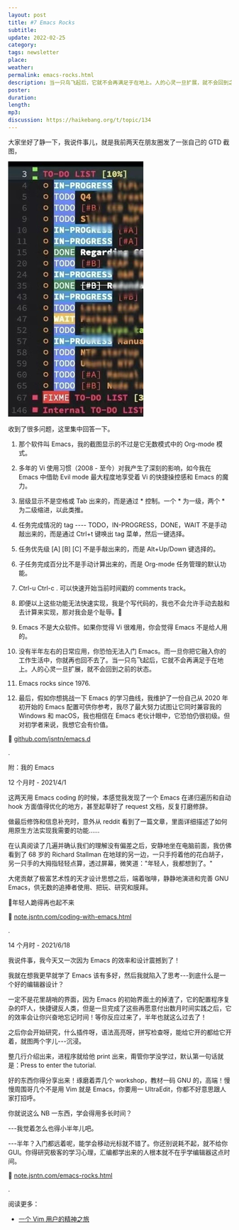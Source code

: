 ```yaml
---
layout: post
title: #7 Emacs Rocks
subtitle: 
update: 2022-02-25
category: 
tags: newsletter
place: 
weather: 
permalink: emacs-rocks.html
description: 当一只鸟飞起后，它就不会再满足于在地上。人的心灵一旦扩展，就不会回到之前的状态。
poster: 
duration: 
length: 
mp3: 
discussion: https://haikebang.org/t/topic/134
---
```


大家坐好了静一下，我说件事儿，就是我前两天在朋友圈发了一张自己的 GTD 截图，

![](/images/2022/02/gtd.jpeg)

收到了很多问题，这里集中回答一下。

01) 那个软件叫 Emacs，我的截图显示的不过是它无数模式中的 Org-mode 模式。

02) 多年的 Vi 使用习惯（2008 - 至今）对我产生了深刻的影响，如今我在 Emacs 中借助 Evil mode 最大程度地享受着 Vi 的快捷操控感和 Emacs 的魔力。

03) 层级显示不是空格或 Tab 出来的，而是通过 * 控制。一个 * 为一级，两个 * 为二级缩进，以此类推。

04) 任务完成情况的 tag ---- TODO，IN-PROGRESS，DONE，WAIT 不是手动敲出来的，而是通过 Ctrl+t 键唤出 tag 菜单，然后一键选择。

05) 任务优先级 [A] [B] [C] 不是手敲出来的，而是 Alt+Up/Down 键选择的。

06) 子任务完成百分比不是手动计算出来的，而是 Org-mode 任务管理的默认功能。

07) Ctrl-u Ctrl-c . 可以快速开始当前时间戳的 comments track。

08) 即便以上这些功能无法快速实现，我是个写代码的，我也不会允许手动去敲和去计算来实现，那对我会是个耻辱。🐶

09) Emacs 不是大众软件。如果你觉得 Vi 很难用，你会觉得 Emacs 不是给人用的。

10) 没有半年左右的日常应用，你恐怕无法入门 Emacs。而一旦你把它融入你的工作生活中，你就再也回不去了。当一只鸟飞起后，它就不会再满足于在地上。人的心灵一旦扩展，就不会回到之前的状态。

11) Emacs rocks since 1976.

12) 最后，假如你想挑战一下 Emacs 的学习曲线，我维护了一份自己从 2020 年初开始的 Emacs 配置可供你参考，我尽了最大努力试图让它同时兼容我的 Windows 和 macOS，我也相信在 Emacs 老伙计眼中，它恐怕仍很初级。但对初学者来说，我想它会有价值。

🔗 [github.com/jsntn/emacs.d](https://github.com/jsntn/emacs.d)

.

附：我的 Emacs

12 个月时 - 2021/4/1

这两天用 Emacs coding 的时候，本感觉我发现了一个 Emacs 在递归遍历和自动 hook 方面值得优化的地方，甚至起草好了 request 文档，反复打磨修辞。

做最后修饰和信息补充时，意外从 reddit 看到了一篇文章，里面详细描述了如何用原生方法实现我需要的功能……

在认真阅读了几遍并确认我们的理解没有偏差之后，安静地坐在电脑前面，我仿佛看到了 68 岁的 Richard Stallman 在地球的另一边，一只手捋着他的花白胡子，另一只手的大拇指轻轻点算，透过屏幕，微笑道："年轻人，我都想到了。"

大佬贡献了极富艺术性的天才设计思想之后，端着咖啡，静静地演进和完善 GNU Emacs，供无数的追捧者使用、把玩、研究和膜拜。

🔖年轻人跪得再也起不来

🔗 [note.jsntn.com/coding-with-emacs.html](https://note.jsntn.com/coding-with-emacs.html)

.
    
14 个月时 - 2021/6/18

我说件事，我今天又一次因为 Emacs 的效率和设计震撼到了！

我就在想我更早就学了 Emacs 该有多好，然后我就陷入了思考---到底什么是一个好的编辑器设计？

一定不是花里胡哨的界面，因为 Emacs 的初始界面土的掉渣了，它的配置程序复杂的吓人，快捷键反人类，但是一旦完成了这些再愿意付出数月时间实践之后，它的效率会让你兴奋地忘记时间！等你反应过来了，半年也就这么过去了！

之后你会开始研究，什么插件呀，语法高亮呀，拼写检查呀，能给它开的都给它开着，就图两个字儿---沉浸。

整几行介绍出来，进程序就给他 print 出来，甭管你学没学过，默认第一句话就是：Press to enter the tutorial.

好的东西你得分享出来！琢磨着弄几个 workshop，教材一码 GNU 的，高端！慢慢周围哥几个不是用 Vim 就是 Emacs，你要用一 UltraEdit，你都不好意思跟人家打招呼。

你就说这么 NB 一东西，学会得用多长时间？

---我觉着怎么也得小半年儿吧。

---半年？入门都远着呢，能学会移动光标就不错了。你还别说耗不起，就不给你 GUI。你得研究极客的学习心理，汇编都学出来的人根本就不在乎学编辑器这点时间。

🔗 [note.jsntn.com/emacs-rocks.html](https://note.jsntn.com/emacs-rocks.html)

.

阅读更多：

- [一个 Vim 用户的精神之旅](https://jsntn.com/software/2012/05/27/gvim.html)


